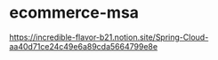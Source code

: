 # ecommerce-msa

https://incredible-flavor-b21.notion.site/Spring-Cloud-aa40d71ce24c49e6a89cda5664799e8e
